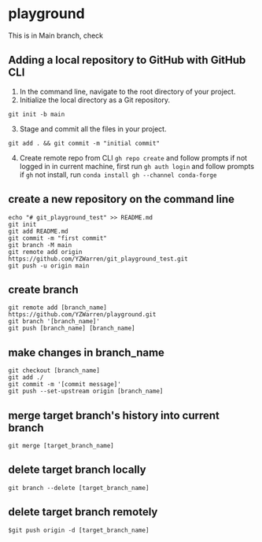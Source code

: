 # playground
This is in Main branch, check

## Adding a local repository to GitHub with GitHub CLI
1. In the command line, navigate to the root directory of your project.
2. Initialize the local directory as a Git repository.
```
git init -b main
```
3. Stage and commit all the files in your project.
```
git add . && git commit -m "initial commit"
```
4. Create remote repo from CLI `gh repo create` and follow prompts 
    if not logged in in current machine, first run `gh auth login` and follow prompts
    if `gh` not install, run `conda install gh --channel conda-forge`

## create a new repository on the command line
```
echo "# git_playground_test" >> README.md
git init
git add README.md
git commit -m "first commit"
git branch -M main
git remote add origin https://github.com/YZWarren/git_playground_test.git
git push -u origin main
```

## create branch
```
git remote add [branch_name] https://github.com/YZWarren/playground.git
git branch '[branch_name]'
git push [branch_name] [branch_name]
```

## make changes in branch_name
```
git checkout [branch_name]
git add ./
git commit -m '[commit message]'
git push --set-upstream origin [branch_name]
```

## merge target branch's history into current branch
```
git merge [target_branch_name]
```

## delete target branch locally
```
git branch --delete [target_branch_name]
```

## delete target branch remotely
```
$git push origin -d [target_branch_name]
```